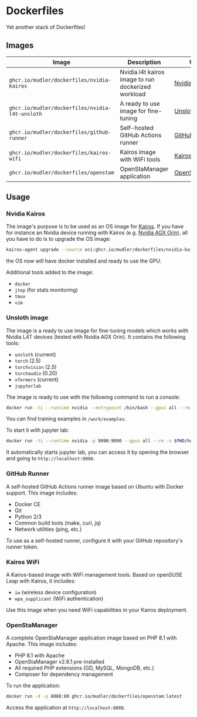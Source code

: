 # Dockerfiles

Yet another stack of Dockerfiles!

## Images


| Image | Description | Usage |
| --- | --- | --- |
| `ghcr.io/mudler/dockerfiles/nvidia-kairos` | Nvidia l4t kairos image to run dockerized workload | [Nvidia Kairos](#nvidia-kairos) |
| `ghcr.io/mudler/dockerfiles/nvidia-l4t-unsloth` | A ready to use image for fine-tuning | [Unsloth image](#unsloth-image) |
| `ghcr.io/mudler/dockerfiles/github-runner` | Self-hosted GitHub Actions runner | [GitHub Runner](#github-runner) |
| `ghcr.io/mudler/dockerfiles/kairos-wifi` | Kairos image with WiFi tools | [Kairos WiFi](#kairos-wifi) |
| `ghcr.io/mudler/dockerfiles/openstam` | OpenStaManager application | [OpenStaManager](#openstamanager) |


## Usage

### Nvidia Kairos

The image's purpose is to be used as an OS image for [Kairos](https://kairos.io). If you have for instance an Nvidia device running with Kairos (e.g. [Nvidia AGX Orin](https://kairos.io/docs/installation/nvidia_agx_orin/)), all you have to do is to upgrade the OS image:

```bash
kairos-agent upgrade --source oci:ghcr.io/mudler/dockerfiles/nvidia-kairos:master
```

the OS now will have docker installed and ready to use the GPU.

Additional tools added to the image:

- `docker`
- `jtop` (for stats monitoring)
- `tmux`
- `vim`

### Unsloth image

The image is a ready to use image for fine-tuning models which works with Nvidia L4T devices (tested with Nvidia AGX Orin). It contains the following tools:

- `unsloth` (current)
- `torch` (2.5)
- `torchvision` (2.5)
- `torchaudio` (0.20) 
- `xformers` (current)
- `jupyterlab`

The image is ready to use with the following command to run a console:

```bash
docker run -ti --runtime nvidia --entrypoint /bin/bash --gpus all --rm -v $PWD/huggingface_cache:/root/.cache/huggingface/hub ghcr.io/mudler/dockerfiles/nvidia-l4t-unsloth:latest
```

You can find training examples in `/work/examples`.

To start it with jupyter lab:

```bash
docker run -ti --runtime nvidia -p 9090:9090 --gpus all --rm -v $PWD/huggingface_cache:/root/.cache/huggingface/hub ghcr.io/mudler/dockerfiles/nvidia-l4t-unsloth:latest
```

It automatically starts jupyter lab, you can access it by opening the browser and going to `http://localhost:9090`.

### GitHub Runner

A self-hosted GitHub Actions runner image based on Ubuntu with Docker support. This image includes:

- Docker CE
- Git
- Python 2/3
- Common build tools (make, curl, jq)
- Network utilities (ping, etc.)

To use as a self-hosted runner, configure it with your GitHub repository's runner token.

### Kairos WiFi

A Kairos-based image with WiFi management tools. Based on openSUSE Leap with Kairos, it includes:

- `iw` (wireless device configuration)
- `wpa_supplicant` (WiFi authentication)

Use this image when you need WiFi capabilities in your Kairos deployment.

### OpenStaManager

A complete OpenStaManager application image based on PHP 8.1 with Apache. This image includes:

- PHP 8.1 with Apache
- OpenStaManager v2.6.1 pre-installed
- All required PHP extensions (GD, MySQL, MongoDB, etc.)
- Composer for dependency management

To run the application:

```bash
docker run -d -p 8080:80 ghcr.io/mudler/dockerfiles/openstam:latest
```

Access the application at `http://localhost:8080`.
